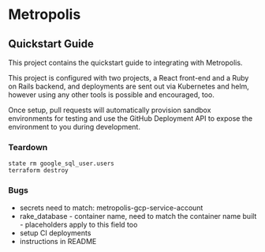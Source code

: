 # Metropolis
## Quickstart Guide

This project contains the quickstart guide to integrating with Metropolis.

This project is configured with two projects, a React front-end and a Ruby on Rails backend, and deployments are sent out via Kubernetes and helm, however using any other tools is possible and encouraged, too.

Once setup, pull requests will automatically provision sandbox environments for testing and use the GitHub Deployment API to expose the environment to you during development.


### Teardown

```
state rm google_sql_user.users
terraform destroy
```

### Bugs

* secrets need to match: metropolis-gcp-service-account
* rake_database - container name, need to match the container name built - placeholders apply to this field too
* setup CI deployments
* instructions in README